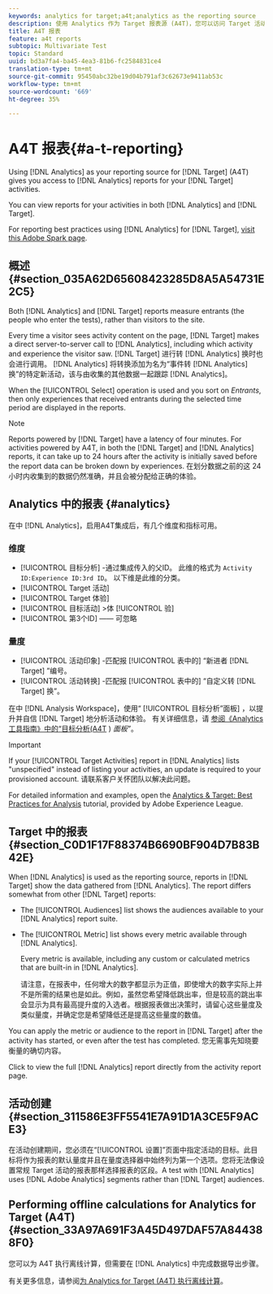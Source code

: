 ```yaml
---
keywords: analytics for target;a4t;analytics as the reporting source
description: 使用 Analytics 作为 Target 报表源 (A4T)，您可以访问 Target 活动的 Analytics 报表。
title: A4T 报表
feature: a4t reports
subtopic: Multivariate Test
topic: Standard
uuid: bd3a7fa4-ba45-4ea3-81b6-fc2584831ce4
translation-type: tm+mt
source-git-commit: 95450abc32be19d04b791af3c62673e9411ab53c
workflow-type: tm+mt
source-wordcount: '669'
ht-degree: 35%

---
```



# A4T 报表{#a-t-reporting}

Using [!DNL Analytics] as your reporting source for [!DNL Target] (A4T) gives you access to [!DNL Analytics] reports for your [!DNL Target] activities.

You can view reports for your activities in both [!DNL Analytics] and [!DNL Target].

For reporting best practices using [!DNL Analytics] for [!DNL Target], [visit this Adobe Spark page](https://spark.adobe.com/page/Lo3Spm4oBOvwF/).

## 概述 {#section_035A62D65608423285D8A5A54731E2C5}

Both [!DNL Analytics] and [!DNL Target] reports measure entrants (the people who enter the tests), rather than visitors to the site.

Every time a visitor sees activity content on the page, [!DNL Target] makes a direct server-to-server call to [!DNL Analytics], including which activity and experience the visitor saw. [!DNL Target] 进行转 [!DNL Analytics] 换时也会进行调用。 [!DNL Analytics] 将转换添加为名为“事件转 [!DNL Analytics] 换”的特定新活动，该与由收集的其他数据一起跟踪 [!DNL Analytics]。

When the [!UICONTROL Select] operation is used and you sort on *Entrants*, then only experiences that received entrants during the selected time period are displayed in the reports.

>[!NOTE]
>
>Reports powered by [!DNL Target] have a latency of four minutes. For activities powered by A4T, in both the [!DNL Target] and [!DNL Analytics] reports, it can take up to 24 hours after the activity is initially saved before the report data can be broken down by experiences. 在划分数据之前的这 24 小时内收集到的数据仍然准确，并且会被分配给正确的体验。

## Analytics 中的报表 {#analytics}

在中 [!DNL Analytics]，启用A4T集成后，有几个维度和指标可用。

### 维度

* [!UICONTROL 目标分析] -通过集成传入的父ID。 此维的格式为 `Activity ID:Experience ID:3rd ID`。 以下维是此维的分类。
* [!UICONTROL Target 活动]
* [!UICONTROL Target 体验]
* [!UICONTROL 目标活动] >体 [!UICONTROL 验]
* [!UICONTROL 第3个ID] —— 可忽略

### 量度

* [!UICONTROL 活动印象] -匹配报 [!UICONTROL 表中的] “新进者 [!DNL Target] ”编号。
* [!UICONTROL 活动转换] -匹配报 [!UICONTROL 表中的] “自定义转 [!DNL Target] 换”。

在中 [!DNL Analysis Workspace]，使用“ [!UICONTROL 目标分析”面板] ，以提升并自信 [!DNL Target] 地分析活动和体验。 有关详细信息，请 [参阅《Analytics工具指南》中的“目标分析(A4T](https://docs.adobe.com/content/help/en/analytics/analyze/analysis-workspace/panels/a4t-panel.html) ) *面板”*。

>[!IMPORTANT]
>
>If your [!UICONTROL Target Activities] report in [!DNL Analytics] lists &quot;unspecified&quot; instead of listing your activities, an update is required to your provisioned account. 请联系客户关怀团队以解决此问题。

For detailed information and examples, open the [Analytics &amp; Target: Best Practices for Analysis](https://spark.adobe.com/page/Lo3Spm4oBOvwF/) tutorial, provided by Adobe Experience League.

## Target 中的报表 {#section_C0D1F17F88374B6690BF904D7B83B42E}

When [!DNL Analytics] is used as the reporting source, reports in [!DNL Target] show the data gathered from [!DNL Analytics]. The report differs somewhat from other [!DNL Target] reports:

* The [!UICONTROL Audiences] list shows the audiences available to your [!DNL Analytics] report suite.
* The [!UICONTROL Metric] list shows every metric available through [!DNL Analytics].

   Every metric is available, including any custom or calculated metrics that are built-in in [!DNL Analytics].

   请注意，在报表中，任何增大的数字都显示为正值，即使增大的数字实际上并不是所需的结果也是如此。例如，虽然您希望降低跳出率，但是较高的跳出率会显示为具有最高提升度的入选者。根据报表做出决策时，请留心这些量度及类似量度，并确定您是希望降低还是提高这些量度的数值。

You can apply the metric or audience to the report in [!DNL Target] after the activity has started, or even after the test has completed. 您无需事先知晓要衡量的确切内容。

Click to view the full [!DNL Analytics] report directly from the activity report page.

## 活动创建 {#section_311586E3FF5541E7A91D1A3CE5F9ACE3}

在活动创建期间，您必须在“[!UICONTROL 设置]”页面中指定活动的目标。此目标将作为报表的默认量度并且在量度选择器中始终列为第一个选项。您将无法像设置常规 Target 活动的报表那样选择报表的区段。A test with [!DNL Analytics] uses [!DNL Adobe Analytics] segments rather than [!DNL Target] audiences.

## Performing offline calculations for Analytics for Target (A4T) {#section_33A97A691F3A45D497DAF57A844388F0}

您可以为 A4T 执行离线计算，但需要在 [!DNL Analytics] 中完成数据导出步骤。

有关更多信息，请参阅[为 Analytics for Target (A4T) 执行离线计算](/help/c-reports/conversion-rate.md#concept_0D0002A1EBDF420E9C50E2A46F36629B)。
